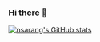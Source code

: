 ### Hi there 👋
[![nsarang's GitHub stats](https://github-readme-stats.vercel.app/api?username=nsarang?count_private=true)](https://github.com/anuraghazra/github-readme-stats)

<!--
**nsarang/nsarang** is a ✨ _special_ ✨ repository because its `README.md` (this file) appears on your GitHub profile.

Here are some ideas to get you started:

- 🔭 I’m currently working on ...
- 🌱 I’m currently learning ...
- 👯 I’m looking to collaborate on ...
- 🤔 I’m looking for help with ...
- 💬 Ask me about ...
- 📫 How to reach me: ...
- 😄 Pronouns: ...
- ⚡ Fun fact: ...
-->
